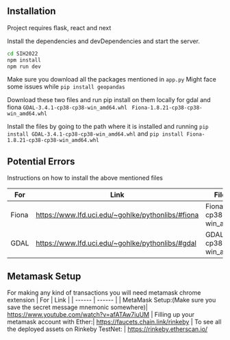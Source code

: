 ## Installation

Project requires flask, react and next

Install the dependencies and devDependencies and start the server.

```sh
cd SIH2022
npm install
npm run dev
```
Make sure you download all the packages mentioned in ```app.py```
Might face some issues while ```pip install geopandas ```

Download these two files and run pip install on them locally for gdal and fiona
```GDAL-3.4.1-cp38-cp38-win_amd64.whl ```
```Fiona-1.8.21-cp38-cp38-win_amd64.whl```

Install the files by going to the path where it is installed and running ```pip install GDAL-3.4.1-cp38-cp38-win_amd64.whl``` and ```pip install Fiona-1.8.21-cp38-cp38-win_amd64.whl```

## Potential Errors
Instructions on how to install the above mentioned files

| For | Link | File Name
| ------ | ------ | ------ |
| Fiona | https://www.lfd.uci.edu/~gohlke/pythonlibs/#fiona | Fiona-1.8.21-cp38-cp38-win_amd64.whl
| GDAL | https://www.lfd.uci.edu/~gohlke/pythonlibs/#gdal | GDAL-3.4.1-cp38-cp38-win_amd64.whl

## Metamask Setup

For making any kind of transactions you will need metamask chrome extension
| For | Link |
| ------ | ------ |
| MetaMask Setup:(Make sure you save the secret message mnemonic somewhere)| https://www.youtube.com/watch?v=afATAw7iuUM
| Filling up your metamask account with Ether:| https://faucets.chain.link/rinkeby
| To see all the deployed assets on Rinkeby TestNet: | https://rinkeby.etherscan.io/
